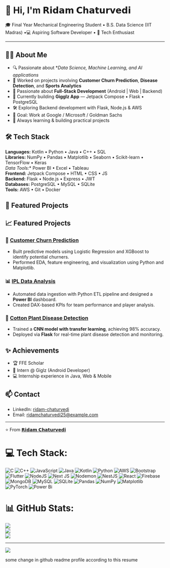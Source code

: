 # 👋 Hi, I'm 𝗥𝗶𝗱𝗮𝗺 𝗖𝗵𝗮𝘁𝘂𝗿𝘃𝗲𝗱𝗶

🎓 Final Year Mechanical Engineering Student • B.S. Data Science (IIT Madras) •💻 Aspiring Software Developer • 🚀 Tech Enthusiast

---

## 👨‍💻 About Me
- 🔍 Passionate about **Data Science, Machine Learning, and AI applications*
-  🤖 Worked on projects involving **Customer Churn Prediction**, **Disease Detection**, and **Sports Analytics**
- 🔧 Passionate about **Full-Stack Development** (Android | Web | Backend)  
- 📱 Currently building **Gigglz App** — Jetpack Compose • Flask • PostgreSQL   
- 🛠️ Exploring Backend development with Flask, Node.js & AWS  
- 🎯 Goal: Work at Google / Microsoft / Goldman Sachs  
- 🌱 Always learning & building practical projects

## 🛠️ Tech Stack
**Languages:** Kotlin • Python • Java • C++ • SQL  
**Libraries:** NumPy • Pandas • Matplotlib • Seaborn • Scikit-learn • TensorFlow • Keras  
*Data Tools:** Power BI • Excel • Tableau  
**Frontend:** Jetpack Compose • HTML • CSS • JS  
**Backend:** Flask • Node.js • Express • JWT  
**Databases:** PostgreSQL • MySQL • SQLite  
**Tools:** AWS • Git • Docker

## 📌 Featured Projects
## 📈 Featured Projects

### 🧩 [Customer Churn Prediction](https://github.com/RidamChaturvedi/Customer-Churn-Prediction-for-Subscription)
- Built predictive models using Logistic Regression and XGBoost to identify potential churners.  
- Performed EDA, feature engineering, and visualization using Python and Matplotlib.

### 📊 [IPL Data Analysis](https://github.com/RidamChaturvedi/IPL-Data-Analysis)
- Automated data ingestion with Python ETL pipeline and designed a **Power BI** dashboard.  
- Created DAX-based KPIs for team performance and player analysis.

### 🌿 [Cotton Plant Disease Detection](https://github.com/RidamChaturvedi/Cotton-Plant-Disease-Detection)
- Trained a **CNN model with transfer learning**, achieving 98% accuracy.  
- Deployed via **Flask** for real-time plant disease detection and monitoring.

  


## ✨ Achievements
- 🏆 FFE Scholar  
- 💼 Intern @ Giglz (Android Developer)  
- 💻 Internship experience in Java, Web & Mobile

## 📫 Contact
- LinkedIn: [ridam-chaturvedi](https://www.linkedin.com/in/ridam-chaturvedi)  
- Email: ridamchaturvedi25@example.com

---

⭐️ From [𝗥𝗶𝗱𝗮𝗺 𝗖𝗵𝗮𝘁𝘂𝗿𝘃𝗲𝗱𝗶](https://github.com/RidamChaturvedi)




# 💻 Tech Stack:
![C](https://img.shields.io/badge/c-%2300599C.svg?style=for-the-badge&logo=c&logoColor=white) ![C++](https://img.shields.io/badge/c++-%2300599C.svg?style=for-the-badge&logo=c%2B%2B&logoColor=white) ![JavaScript](https://img.shields.io/badge/javascript-%23323330.svg?style=for-the-badge&logo=javascript&logoColor=%23F7DF1E) ![Java](https://img.shields.io/badge/java-%23ED8B00.svg?style=for-the-badge&logo=openjdk&logoColor=white) ![Kotlin](https://img.shields.io/badge/kotlin-%237F52FF.svg?style=for-the-badge&logo=kotlin&logoColor=white) ![Python](https://img.shields.io/badge/python-3670A0?style=for-the-badge&logo=python&logoColor=ffdd54) ![AWS](https://img.shields.io/badge/AWS-%23FF9900.svg?style=for-the-badge&logo=amazon-aws&logoColor=white) ![Bootstrap](https://img.shields.io/badge/bootstrap-%238511FA.svg?style=for-the-badge&logo=bootstrap&logoColor=white) ![Flutter](https://img.shields.io/badge/Flutter-%2302569B.svg?style=for-the-badge&logo=Flutter&logoColor=white) ![NodeJS](https://img.shields.io/badge/node.js-6DA55F?style=for-the-badge&logo=node.js&logoColor=white) ![Next JS](https://img.shields.io/badge/Next-black?style=for-the-badge&logo=next.js&logoColor=white) ![Nodemon](https://img.shields.io/badge/NODEMON-%23323330.svg?style=for-the-badge&logo=nodemon&logoColor=%BBDEAD) ![NestJS](https://img.shields.io/badge/nestjs-%23E0234E.svg?style=for-the-badge&logo=nestjs&logoColor=white) ![React](https://img.shields.io/badge/react-%2320232a.svg?style=for-the-badge&logo=react&logoColor=%2361DAFB) ![Firebase](https://img.shields.io/badge/firebase-a08021?style=for-the-badge&logo=firebase&logoColor=ffcd34) ![MongoDB](https://img.shields.io/badge/MongoDB-%234ea94b.svg?style=for-the-badge&logo=mongodb&logoColor=white) ![MySQL](https://img.shields.io/badge/mysql-4479A1.svg?style=for-the-badge&logo=mysql&logoColor=white) ![SQLite](https://img.shields.io/badge/sqlite-%2307405e.svg?style=for-the-badge&logo=sqlite&logoColor=white) ![Pandas](https://img.shields.io/badge/pandas-%23150458.svg?style=for-the-badge&logo=pandas&logoColor=white) ![NumPy](https://img.shields.io/badge/numpy-%23013243.svg?style=for-the-badge&logo=numpy&logoColor=white) ![Matplotlib](https://img.shields.io/badge/Matplotlib-%23ffffff.svg?style=for-the-badge&logo=Matplotlib&logoColor=black) ![PyTorch](https://img.shields.io/badge/PyTorch-%23EE4C2C.svg?style=for-the-badge&logo=PyTorch&logoColor=white) ![Power Bi](https://img.shields.io/badge/power_bi-F2C811?style=for-the-badge&logo=powerbi&logoColor=black)
# 📊 GitHub Stats:
![](https://github-readme-stats.vercel.app/api?username=RidamChaturvedi&theme=aura&hide_border=false&include_all_commits=false&count_private=false)<br/>
![](https://nirzak-streak-stats.vercel.app/?user=RidamChaturvedi&theme=aura&hide_border=false)<br/>
![](https://github-readme-stats.vercel.app/api/top-langs/?username=RidamChaturvedi&theme=aura&hide_border=false&include_all_commits=false&count_private=false&layout=compact)

---
[![](https://visitcount.itsvg.in/api?id=RidamChaturvedi&icon=0&color=0)](https://visitcount.itsvg.in)

<!-- Proudly created with GPRM ( https://gprm.itsvg.in ) -->  some change in github readme profile according to this resume 

